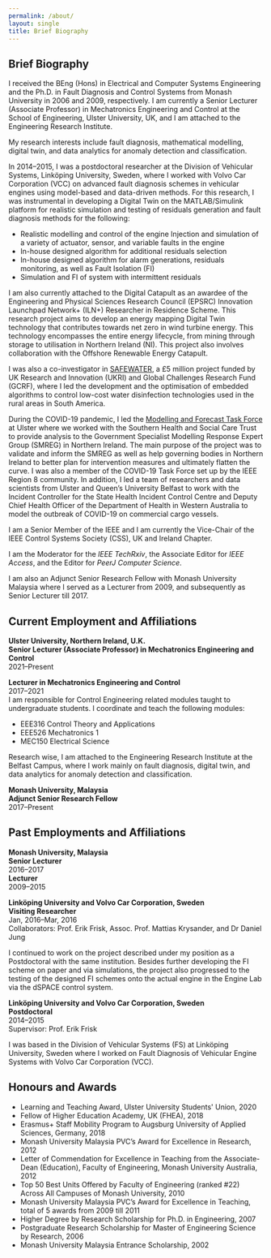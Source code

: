 ```yaml
---
permalink: /about/
layout: single
title: Brief Biography
---
```


## Brief Biography ##
I received the BEng (Hons) in Electrical and Computer Systems Engineering and the Ph.D. in Fault Diagnosis and Control Systems from Monash University in 2006 and 2009, respectively. I am currently a Senior Lecturer (Associate Professor) in Mechatronics Engineering and Control at the School of Engineering, Ulster University, UK, and I am attached to the Engineering Research Institute.

My research interests include fault diagnosis, mathematical modelling, digital twin, and data analytics for anomaly detection and classification.

In 2014–2015, I was a postdoctoral researcher at the Division of Vehicular Systems, Linköping University, Sweden, where I worked with Volvo Car Corporation (VCC) on advanced fault diagnosis schemes in vehicular engines using model-based and data-driven methods. For this research, I was instrumental in developing a Digital Twin on the MATLAB/Simulink platform for realistic simulation and testing of residuals generation and fault diagnosis methods for the following:
* Realistic modelling and control of the engine Injection and simulation of a variety of actuator, sensor, and variable faults in the engine
* In-house designed algorithm for additional residuals selection
* In-house designed algorithm for alarm generations, residuals monitoring, as well as Fault Isolation (FI)
* Simulation and FI of system with intermittent residuals

I am also currently attached to the Digital Catapult as an awardee of the Engineering and Physical Sciences Research Council (EPSRC) Innovation Launchpad Network+ (ILN+) Researcher in Residence Scheme. This research project aims to develop an energy mapping
Digital Twin technology that contributes towards net zero in wind turbine energy. This technology encompasses the entire energy lifecycle, from mining through storage to utilisation in Northern Ireland (NI). This project also involves collaboration with the Offshore Renewable Energy Catapult.

I was also a co-investigator in [SAFEWATER](https://www.safewater-research.com), a £5 million project funded by UK Research and Innovation (UKRI) and Global Challenges Research Fund (GCRF), where I led the development and the optimisation of embedded algorithms to control low-cost water disinfection technologies used in the rural areas in South America.

During the COVID-19 pandemic, I led the [Modelling and Forecast Task Force](https://www.ulster.ac.uk/research/covid-19/innovation/modelling-the-transmission-dynamics-of-covid-19) at Ulster where we worked with the Southern Health and Social Care Trust to provide analysis to the Government Specialist Modelling Response Expert Group (SMREG) in Northern Ireland. The main purpose of the project was to validate and inform the SMREG as well as help governing bodies in Northern Ireland to better plan for intervention measures and ultimately flatten the curve. I was also a member of the COVID-19 Task Force set up by the IEEE Region 8 community. In addition, I led a team of researchers and data scientists from Ulster and Queen’s University Belfast to work with the Incident Controller for the State Health Incident Control Centre and Deputy Chief Health Officer of the Department of Health in Western Australia to model the outbreak of COVID-19 on commercial cargo vessels.

I am a Senior Member of the IEEE and I am currently the Vice-Chair of the IEEE Control Systems Society (CSS), UK and Ireland Chapter.

I am the Moderator for the *IEEE TechRxiv*, the Associate Editor for *IEEE Access*, and the Editor for *PeerJ Computer Science*.

I am also an Adjunct Senior Research Fellow with Monash University Malaysia where I served as a Lecturer from 2009, and subsequently as Senior Lecturer till 2017.


<!-- 
## Education ##
**Monash University, Malaysia**
* Ph.D. Candidate, Control Engineering and Fault Diagnosis, 2009  
Thesis: “Advancements In Robust Fault Reconstruction Using Sliding Mode Observers” 
* B.Eng (Hons), Electrical and Computer Systems Engineering, 2006 /*
-->

## Current Employment and Affiliations ##
**Ulster University, Northern Ireland, U.K.**  
**Senior Lecturer (Associate Professor) in Mechatronics Engineering and Control**  
2021–Present

**Lecturer in Mechatronics Engineering and Control**  
2017–2021  
I am responsible for Control Engineering related modules taught to undergraduate students. I coordinate and teach the following modules:
* EEE316 Control Theory and Applications
* EEE526 Mechatronics 1
* MEC150 Electrical Science

Research wise, I am attached to the Engineering Research Institute at the Belfast Campus, where I work mainly on fault diagnosis, digital twin, and data analytics for anomaly detection and classification.     

**Monash University, Malaysia**  
**Adjunct Senior Research Fellow**  
2017–Present


## Past Employments and Affiliations ##
**Monash University, Malaysia**  
**Senior Lecturer**  
2016–2017  
**Lecturer**  
2009–2015

<!--
I was responsible as the coordinator of a few units related to Control Engineering for various disciplines offered at the campus. I developed a new unit, ECE3062 Electronic Systems and Control, which is offered at both Monash University Malaysia and Australia campuses. I was an active researcher especially in the area of Fault Diagnosis with quality publications in international peer-reviewed journal articles, including the prestigious Automatica. I also conducted trainings and am involved in a few consulting projects with the industry. I have taught the following units: 
* ECE2061 Analogue Circuits, 2016 – 2017 
* ECE2031 Circuits and Control, 2015
* ECE3062 Electronic Systems & Control (a unit I developed for Monash), 2011 – 2013
* ENG1030 Electrical Systems, 2011 – 2013
* ECE2021 Electromagnetism, 2010 – 2012, 2015 – 2016
* MEC3457 Systems and Control, 2010 – 2011
* ECE3031 Control Systems, 2010
* ENG1020 Engineering Structures, 2009
* ENG1060 Computing for Engineers, 2006 – 2009
-->

**Linköping University and Volvo Car Corporation, Sweden**  
**Visiting Researcher**  
Jan, 2016–Mar, 2016  
Collaborators: Prof. Erik Frisk, Assoc. Prof. Mattias Krysander, and Dr Daniel Jung

I continued to work on the project described under my position as a Postdoctoral with the same institution. Besides further developing the FI scheme on paper and via simulations, the project also progressed to the testing of the designed FI schemes onto the actual engine in the Engine Lab via the dSPACE control system. 

**Linköping University and Volvo Car Corporation, Sweden**  
**Postdoctoral**  
2014–2015  
Supervisor: Prof. Erik Frisk 

I was based in the Division of Vehicular Systems (FS) at Linköping University, Sweden where I worked on Fault Diagnosis of Vehicular Engine Systems with Volvo Car Corporation (VCC). 

<!--
I also developed the GUI-based Simulation Environment (Digital Twin) on Matlab and Simulink to be used by VCC for the following: 
* Realistic modelling and control of the engine 
* Injection and simulation of a variety of actuator, sensor and variable faults in the engine 
* In-house designed algorithm for additional residuals selection 
* In-house designed algorithms for alarm generations, residuals monitoring as well as Fault Isolation (FI) 
* Simulation and FI of system with intermittent residuals 
-->


## Honours and Awards ##
* Learning and Teaching Award, Ulster University Students' Union, 2020
* Fellow of Higher Education Academy, UK (FHEA), 2018
* Erasmus+ Staff Mobility Program to Augsburg University of Applied Sciences, Germany, 2018
* Monash University Malaysia PVC’s Award for Excellence in Research, 2012 
* Letter of Commendation for Excellence in Teaching from the Associate-Dean (Education), Faculty of Engineering, Monash University Australia, 2012 
* Top 50 Best Units Offered by Faculty of Engineering (ranked #22) Across All Campuses of Monash University, 2010 
* Monash University Malaysia PVC’s Award for Excellence in Teaching, total of 5 awards from 2009 till 2011
* Higher Degree by Research Scholarship for Ph.D. in Engineering, 2007
* Postgraduate Research Scholarship for Master of Engineering Science by Research, 2006 
* Monash University Malaysia Entrance Scholarship, 2002

